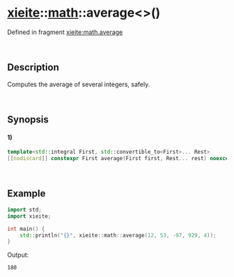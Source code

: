 # [xieite](../../xieite.md)\:\:[math](../../math.md)\:\:average\<\>\(\)
Defined in fragment [xieite:math.average](../../../src/math/average.cpp)

&nbsp;

## Description
Computes the average of several integers, safely.

&nbsp;

## Synopsis
#### 1)
```cpp
template<std::integral First, std::convertible_to<First>... Rest>
[[nodiscard]] constexpr First average(First first, Rest... rest) noexcept;
```

&nbsp;

## Example
```cpp
import std;
import xieite;

int main() {
    std::println("{}", xieite::math::average(12, 53, -97, 929, 4));
}
```
Output:
```
180
```
